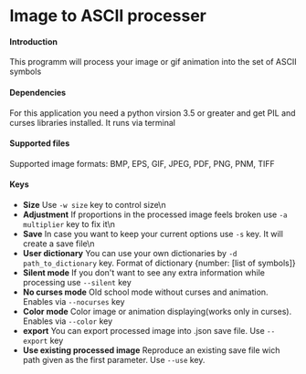 # Image to ASCII processer

#### Introduction

This programm will process your image or gif animation into the set of ASCII symbols

#### Dependencies

For this application you need a python virsion 3.5 or greater and get PIL and curses libraries installed. It runs via terminal

#### Supported files

Supported image formats: BMP, EPS, GIF, JPEG, PDF, PNG, PNM, TIFF

#### Keys

* **Size** Use `-w size` key to control size\n
* **Adjustment** If proportions in the processed image feels broken use `-a multiplier` key to fix it\n
* **Save** In case you want to keep your current options use `-s` key. It will create a save file\n
* **User dictionary** You can use your own dictionaries by `-d path_to_dictionary` key. Format of dictionary {number: [list of  symbols]}
* **Silent mode** If you don't want to see any extra information while processing use `--silent` key
* **No curses mode** Old school mode without curses and animation. Enables via `--nocurses` key
* **Color mode** Color image or animation displaying(works only in curses). Enables via `--color` key
* **export** You can export processed image into .json save file. Use `--export` key
* **Use existing processed image** Reproduce an existing save file wich path given as the first parameter. Use `--use` key.
